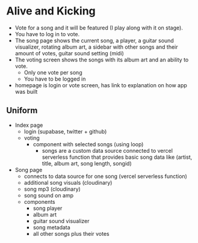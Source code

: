 # Alive and Kicking

- Vote for a song and it will be featured (I play along with it on stage).
- You have to log in to vote.
- The song page shows the current song, a player, a guitar sound visualizer, rotating album art, a sidebar with other songs and their amount of votes, guitar sound setting (midi)
- The voting screen shows the songs with its album art and an ability to vote.
  - Only one vote per song
  - You have to be logged in
- homepage is login or vote screen, has link to explanation on how app was built

## Uniform

- Index page
  - login (supabase, twitter + github)
  - voting
    - component with selected songs (using loop)
      - songs are a custom data source connected to vercel serverless function that provides basic song data like (artist, title, album art, song length, songid)
- Song page
  - connects to data source for one song (vercel serverless function)
  - additional song visuals (cloudinary)
  - song mp3 (cloudinary)
  - song sound on amp
  - components
    - song player
    - album art
    - guitar sound visualizer
    - song metadata
    - all other songs plus their votes
